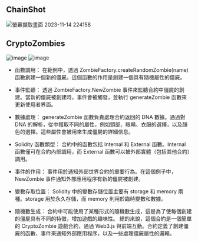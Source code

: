 ## ChainShot
![螢幕擷取畫面 2023-11-14 224158](https://github.com/z-institute/Web3-Frontend-Dev-Batch-2-HW/assets/13402112/a327ceef-6e71-46bc-bd63-e3e65a878834)

## CryptoZombies
![image](https://github.com/z-institute/Web3-Frontend-Dev-Batch-2-HW/assets/13402112/82bed6ec-ddff-4980-b74c-5a66c8552b49)
![image](https://github.com/z-institute/Web3-Frontend-Dev-Batch-2-HW/assets/13402112/e019e6f3-3368-40dd-ae6f-9b511aa8b5f5)



- 函數調用：
在範例中，透過 ZombieFactory.createRandomZombie(name) 函數創建一個新的僵屍。這個函數的作用是創建一個具有隨機屬性的僵屍。

- 事件監聽：
透過 ZombieFactory.NewZombie 事件來監聽合約中僵屍的創建。當新的僵屍被創建時，事件會被觸發，並執行 generateZombie 函數來更新使用者界面。

- 數據處理：
generateZombie 函數負責處理合約返回的 DNA 數據。通過對 DNA 的解析，從中獲取不同的屬性，例如頭部、眼睛、衣服的選擇，以及顏色的選擇。這些屬性會被用來生成僵屍的詳細信息。

- Solidity 函數類型：
合約中的函數包括 Internal 和 External 函數。Internal 函數僅可在合約內部調用，而 External 函數可以被外部實體（包括其他合約）調用。

- 事件的作用：
事件用於通知外部世界合約的重要行為。在這個例子中，NewZombie 事件通知外部應用程序有新的僵屍被創建。

- 變數存取位置：
Solidity 中的變數存儲位置主要有 storage 和 memory 兩種。storage 用於永久存儲，而 memory 則用於臨時變數和數據。

- 隨機數生成：
合約中可能使用了某種形式的隨機數生成，這是為了使每個創建的僵屍具有不同的特徵，增加遊戲的趣味性。
總的來說，這個合約是一個簡單的 CryptoZombie 遊戲合約，通過 Web3.js 與前端互動。合約定義了創建僵屍的函數、事件來通知外部應用程序，以及一些處理僵屍屬性的邏輯。


